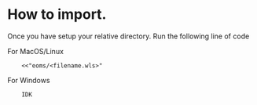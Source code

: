 # How to import.

Once you have setup your relative directory. 
Run the following line of code

For MacOS/Linux
```
	<<"eoms/<filename.wls>"
```

For Windows
```
	IDK
```
